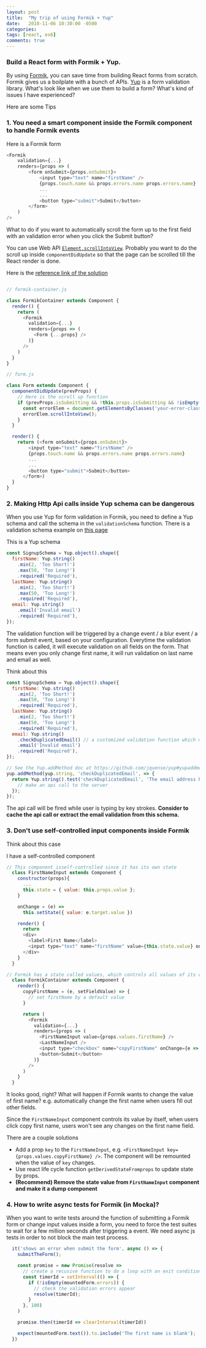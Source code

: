 ```yaml
---
layout: post
title:  "My trip of using Formik + Yup"
date:   2018-11-06 10:30:00 -0500
categories:
tags: [react, es6]
comments: true
---
```


### Build a React form with Formik + Yup.

By using [Formik](https://github.com/jaredpalmer/formik), you can save time from building React forms from scratch. Formik gives us a boilplate with a bunch of APIs. [Yup](https://github.com/jquense/yup) is a form validation library. What's look like when we use them to build a form? What's kind of issues I have experienced?


Here are some Tips
### 1. You need a smart component inside the Formik component to handle Formik events

Here is a Formik form

```javascript
<Formik
    validation={...}
    renders={props => (
        <form onSubmit={props.onSubmit}>
            <input type="text" name="firstName" />
            {props.touch.name && props.errors.name props.errors.name}
            ...
            ...
            <button type="submit">Submit</button>
        </form>
    )
/>
```

What to do if you want to automatically scroll the form up to the first field with an validation error when you click the Submit button?

You can use Web API [`Element.scrollIntoView`](https://developer.mozilla.org/en-US/docs/Web/API/Element/scrollIntoView). Probably you want to do the scroll up inside `componentDidUpdate` so that the page can be scrolled till the React render is done.

Here is the [reference link of the solution](https://github.com/jaredpalmer/formik/issues/146)

```javascript

// formik-container.js

class FormikContainer extends Component {
  render() {
    return (
      <Formik
        validation={...}
        renders={props => (
          <Form {...props} />
        )}
      />
    )
  }
}

// form.js

class Form extends Component {
  componentDidUpdate(prevProps) {
    // Here is the scroll up function
    if (prevProps.isSubmitting && !this.props.isSubmitting && !isEmpty(this.errors)) {
      const errorElem = document.getElementsByClasses('your-error-class')[0];
      errorElem.scrollIntoView();
    }
  }

  render() {
    return (<form onSubmit={props.onSubmit}>
        <input type="text" name="firstName" />
        {props.touch.name && props.errors.name props.errors.name}
        ...
        ...
        <button type="submit">Submit</button>
      </form>)
  }
}

```

### 2. Making Http Api calls inside Yup schema can be dangerous

When you use Yup for form validation in Formik, you need to define a Yup schema and call the schema in the `validationSchema` function. There is a validation schema example on [this page](https://jaredpalmer.com/formik/docs/guides/validation)

This is a Yup schema

```javascript
const SignupSchema = Yup.object().shape({
  firstName: Yup.string()
    .min(2, 'Too Short!')
    .max(50, 'Too Long!')
    .required('Required'),
  lastName: Yup.string()
    .min(2, 'Too Short!')
    .max(50, 'Too Long!')
    .required('Required'),
  email: Yup.string()
    .email('Invalid email')
    .required('Required'),
});
```

The validation function will be triggered by a change event / a blur event / a form submit event, based on your configuration. Everytime the validation function is called, it will execute validation on all fields on the form. That means even you only change first name, it will run validation on last name and email as well.

Think about this

```javascript
const SignupSchema = Yup.object().shape({
  firstName: Yup.string()
    .min(2, 'Too Short!')
    .max(50, 'Too Long!')
    .required('Required'),
  lastName: Yup.string()
    .min(2, 'Too Short!')
    .max(50, 'Too Long!')
    .required('Required'),
  email: Yup.string()
    .checkDuplicatedEmail() // a customized validation function which makes api call from it
    .email('Invalid email')
    .required('Required'),
});

// See the Yup.addMethod doc at https://github.com/jquense/yup#yupaddmethodschematype-schema-name-string-method--schema-void
yup.addMethod(yup.string, 'checkDuplicatedEmail', => {
  return Yup.string().test('checkDuplicatedEmail', 'The email address has been taken', email => {
    // make an api call to the server
  });
});
```

The api call will be fired while user is typing by key strokes. **Consider to cache the api call or extract the email validation from this schema.**

### 3. Don't use self-controlled input components inside Formik

Think about this case

I have a self-controlled component

```js
// This component isself-controlled since it has its own state
  class FirstNameInput extends Component {
    constructor(props){
      ...
      this.state = { value: this.props.value };
    }

    onChange = (e) =>
      this.setState({ value: e.target.value })

    render() {
      return
      <div>
        <label>First Name</label>
        <input type="text" name="firstName" value={this.state.value} onChange={this.onChange} />
      </div>
    }
  }

// Formik has a state called values, which controls all values of its children inputs
  class FormikContainer extends Component {
    render() {
      copyFirstName = (e, setFieldValue) => {
        // set firstName by a default value
      }

      return (
        <Formik
          validation={...}
          renders={props => (
            <FirstNameInput value={props.values.firstName} />
            <LastNameInput />
            <input type="checkbox" name="copyFirstName" onChange={e => { this.copyFirstName(e, props.setFieldValue) }}>Use the same first name above</input>
            <button>Submit</button>
          )}
        />
      )
    }
  }
```

It looks good, right? What will happen if Formik wants to change the value of first name? e.g. automatically change the first name when users fill out other fields.

Since the `FirstNameInput` component controls its value by itself, when users click copy first name, users won't see any changes on the first name field.

There are a couple solutions

* Add a prop `key` to the `FirstNameInput`, e.g. `<FirstNameInput key={props.values.copyFirstName} />`. The component will be remounted when the value of `key` changes.
* Use react life cycle function `getDerivedStateFromprops` to update state by props.
* **(Recommend) Remove the state value from `FirstNameInput` component and make it a dump component**

### 4. How to write async tests for Formik (in Mocka)?

When you want to write tests around the function of submitting a Formik form or change input values inside a form, you need to force the test suites to wait for a few million seconds after triggering a event. We need async js tests in order to not block the main test process.

```js
  it('shows an error when submit the form', async () => {
    submitTheForm();

    const promise = new Promise(resolve =>
      // create a recusive function to do a loop with an exit condition
      const timerId = setInterval(() => {
        if (!isEmpty(mountedForm.errors)) {
          // check the validation errors appear
          resolve(timerId);
        }
      }, 100)
    )

    promise.then(timerId => clearInterval(timerId))

    expect(mountedForm.text()).to.include('The first name is blank');
  })
```